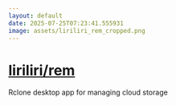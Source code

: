 ```yaml
---
layout: default
date: 2025-07-25T07:23:41.555931
image: assets/liriliri_rem_cropped.png
---
```


# [liriliri/rem](https://github.com/liriliri/rem)

Rclone desktop app for managing cloud storage

